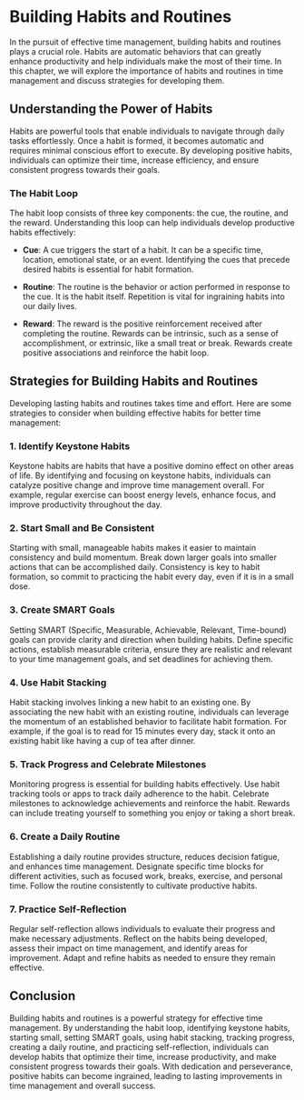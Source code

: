 Building Habits and Routines
=====================================

In the pursuit of effective time management, building habits and routines plays a crucial role. Habits are automatic behaviors that can greatly enhance productivity and help individuals make the most of their time. In this chapter, we will explore the importance of habits and routines in time management and discuss strategies for developing them.

Understanding the Power of Habits
---------------------------------

Habits are powerful tools that enable individuals to navigate through daily tasks effortlessly. Once a habit is formed, it becomes automatic and requires minimal conscious effort to execute. By developing positive habits, individuals can optimize their time, increase efficiency, and ensure consistent progress towards their goals.

### The Habit Loop

The habit loop consists of three key components: the cue, the routine, and the reward. Understanding this loop can help individuals develop productive habits effectively:

* **Cue**: A cue triggers the start of a habit. It can be a specific time, location, emotional state, or an event. Identifying the cues that precede desired habits is essential for habit formation.

* **Routine**: The routine is the behavior or action performed in response to the cue. It is the habit itself. Repetition is vital for ingraining habits into our daily lives.

* **Reward**: The reward is the positive reinforcement received after completing the routine. Rewards can be intrinsic, such as a sense of accomplishment, or extrinsic, like a small treat or break. Rewards create positive associations and reinforce the habit loop.

Strategies for Building Habits and Routines
-------------------------------------------

Developing lasting habits and routines takes time and effort. Here are some strategies to consider when building effective habits for better time management:

### 1. **Identify Keystone Habits**

Keystone habits are habits that have a positive domino effect on other areas of life. By identifying and focusing on keystone habits, individuals can catalyze positive change and improve time management overall. For example, regular exercise can boost energy levels, enhance focus, and improve productivity throughout the day.

### 2. **Start Small and Be Consistent**

Starting with small, manageable habits makes it easier to maintain consistency and build momentum. Break down larger goals into smaller actions that can be accomplished daily. Consistency is key to habit formation, so commit to practicing the habit every day, even if it is in a small dose.

### 3. **Create SMART Goals**

Setting SMART (Specific, Measurable, Achievable, Relevant, Time-bound) goals can provide clarity and direction when building habits. Define specific actions, establish measurable criteria, ensure they are realistic and relevant to your time management goals, and set deadlines for achieving them.

### 4. **Use Habit Stacking**

Habit stacking involves linking a new habit to an existing one. By associating the new habit with an existing routine, individuals can leverage the momentum of an established behavior to facilitate habit formation. For example, if the goal is to read for 15 minutes every day, stack it onto an existing habit like having a cup of tea after dinner.

### 5. **Track Progress and Celebrate Milestones**

Monitoring progress is essential for building habits effectively. Use habit tracking tools or apps to track daily adherence to the habit. Celebrate milestones to acknowledge achievements and reinforce the habit. Rewards can include treating yourself to something you enjoy or taking a short break.

### 6. **Create a Daily Routine**

Establishing a daily routine provides structure, reduces decision fatigue, and enhances time management. Designate specific time blocks for different activities, such as focused work, breaks, exercise, and personal time. Follow the routine consistently to cultivate productive habits.

### 7. **Practice Self-Reflection**

Regular self-reflection allows individuals to evaluate their progress and make necessary adjustments. Reflect on the habits being developed, assess their impact on time management, and identify areas for improvement. Adapt and refine habits as needed to ensure they remain effective.

Conclusion
----------

Building habits and routines is a powerful strategy for effective time management. By understanding the habit loop, identifying keystone habits, starting small, setting SMART goals, using habit stacking, tracking progress, creating a daily routine, and practicing self-reflection, individuals can develop habits that optimize their time, increase productivity, and make consistent progress towards their goals. With dedication and perseverance, positive habits can become ingrained, leading to lasting improvements in time management and overall success.
